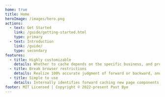 ```yaml
---
home: true
title: Home
heroImage: /images/hero.png
actions:
  - text: Get Started
    link: /guide/getting-started.html
    type: primary
  - text: Introduction
    link: /guide/
    type: secondary
features:
  - title: Highly customizable
    details: Whether to cache depends on the specific business, and provide a custom destruction method.
  - title: Break browser restrictions
    details: Realize 100% accurate judgment of forward or backward, and provide developers with the ability to identify whether the jump is forward/backward.
  - title: Simple to use
    details: Internally identifies forward caching new page components and backward destroying page components.
footer: MIT Licensed | Copyright © 2022-present Past Bye
---
```

